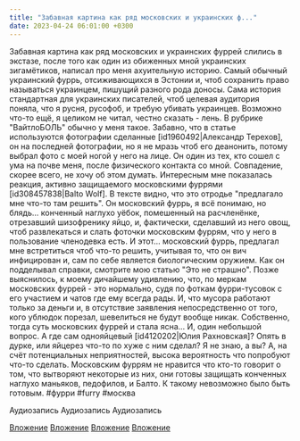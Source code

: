```yaml
---
title: "Забавная картина как ряд московских и украинских ф..."
date: 2023-04-24 06:01:00 +0300
---
```


Забавная картина как ряд московских и украинских фуррей слились в экстазе, после того как один из обиженных мной украинских зигамётиков, написал про меня ахуительную историю. Самый обычный украинский фуррь, отсиживающихся в Эстонии и, чтоб сохранить право называться украинцем, пишущий разного рода доносы.
Сама история стандартная для украинских писателей, чтоб целевая аудитория поняла, что я русня, русофоб, и требую убивать украинцев. Возможно что-то ещё, я целиком не читал, честно сказать - лень. В рубрике "ВайтлоБОЛЬ" обычно у меня такое.
Забавно, что в статье используются фотографии сделанные [id1960492|Александр Терехов], он на последней фотографии, но я не мразь чтоб его деанонить, потому выбрал фото с моей ногой у него на лице. Он один из тех, кто сошел с ума на почве меня, после физического контакта со мной. Совпадение, скорее всего, не хочу об этом думать.
Интересным мне показалась реакция, активно защищаемого московскими фуррями [id308457838|Balto Wolf]. В тексте видно, что это отродье "предлагало мне что-то там решить". Он московский фуррь, я всё понимаю, но блядь... конченный наглухо уёбок, помешенный на расчленёнке, отрезавший шизофренику яйцо, и, фактически, сделавший из него овощ, чтоб развлекаться и слать фоточки московским фуррям, что у него в пользование членодевка есть. И этот... московский фуррь, предлагал мне встретиться чтоб что-то решить, учитывая то, что он вич инфицирован и, сам по себе является биологическим оружием. Как он подделывал справки, смотрите мою статью "Это не страшно".
Позже выяснилось, к моему дичайшему удивлению, что, по меркам московских фуррей - это нормально, судя по фоткам фурри-тусовок с его участием и чатов где ему всегда рады. И, что мусора работают только за деньги и, в отсутствие заявления непосредственно от того, кого ублюдок порезал, шевелиться не будут вообще никак. Собственно, тогда суть московских фуррей и стала ясна...
И, один небольшой вопрос. А где сам однояйцевый [id4120202|Юлия Рахновская]? Опять в дурке, или яйцерез что-то по хуже с ним сделал? Я не знаю, а вы?
А, на счёт потенциальных неприятностей, высока вероятность что попробуют что-то сделать. Московским фуррям не нравится что кто-то говорит о том, что вытворяют некоторые из них, они готовы защищать конченных наглухо маньяков, педофилов, и Балто. К такому невозможно было быть готовым.
#фурри #furry #москва


Аудиозапись
Аудиозапись
Аудиозапись

[Вложение](/assets/vk_photos/3/ots-8Pcz2bc.jpg)
[Вложение](/assets/vk_photos/3/RQf79g6REvw.jpg)
[Вложение](/assets/vk_photos/4/vIxWV3oZvnk.jpg)
[Вложение](/assets/vk_photos/2/xKE5ndRXHRE.jpg)
